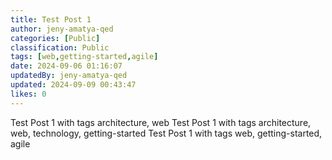 ```yaml
---
title: Test Post 1
author: jeny-amatya-qed
categories: [Public]
classification: Public
tags: [web,getting-started,agile]
date: 2024-09-06 01:16:07 
updatedBy: jeny-amatya-qed
updated: 2024-09-09 00:43:47 
likes: 0
---
```


Test Post 1 with tags architecture, web
Test Post 1 with tags architecture, web, technology, getting-started
Test Post 1 with tags  web,  getting-started, agile